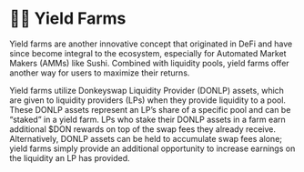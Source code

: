 # 🧑‍🌾 Yield Farms

Yield farms are another innovative concept that originated in DeFi and have since become integral to the ecosystem, especially for Automated Market Makers (AMMs) like Sushi. Combined with liquidity pools, yield farms offer another way for users to maximize their returns.

Yield farms utilize Donkeyswap Liquidity Provider (DONLP) assets, which are given to liquidity providers (LPs) when they provide liquidity to a pool. These DONLP assets represent an LP’s share of a specific pool and can be “staked” in a yield farm. LPs who stake their DONLP assets in a farm earn additional $DON rewards on top of the swap fees they already receive. Alternatively, DONLP assets can be held to accumulate swap fees alone; yield farms simply provide an additional opportunity to increase earnings on the liquidity an LP has provided.
